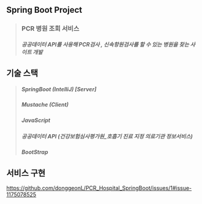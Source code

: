 ## Spring Boot Project

> ### PCR 병원 조회 서비스
> ##### 공공데이터 API를 사용해 PCR검사 , 신속항원검사를 할 수 있는 병원을 찾는 사이트 개발

## 기술 스택
> ##### SpringBoot (IntelliJ) [Server]
> ##### Mustache (Client)
> ##### JavaScript
> ##### 공공데이터 API (건강보험심사평가원_호흡기 진료 지정 의료기관 정보서비스)
> ##### BootStrap

## 서비스 구현
https://github.com/donggeonL/PCR_Hospital_SpringBoot/issues/1#issue-1175078525
